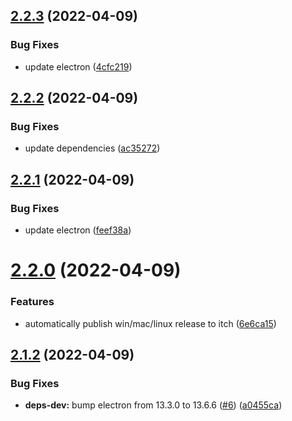 ## [2.2.3](https://github.com/seleb/gui-butler/compare/v2.2.2...v2.2.3) (2022-04-09)


### Bug Fixes

* update electron ([4cfc219](https://github.com/seleb/gui-butler/commit/4cfc219b3ecc9dd87b46a9a0d9619f79d31ff039))

## [2.2.2](https://github.com/seleb/gui-butler/compare/v2.2.1...v2.2.2) (2022-04-09)


### Bug Fixes

* update dependencies ([ac35272](https://github.com/seleb/gui-butler/commit/ac352729156648273fcba0d7e7a1b90b159bfcca))

## [2.2.1](https://github.com/seleb/gui-butler/compare/v2.2.0...v2.2.1) (2022-04-09)


### Bug Fixes

* update electron ([feef38a](https://github.com/seleb/gui-butler/commit/feef38ada5908531447eeb7c3f3ad57b431f31a6))

# [2.2.0](https://github.com/seleb/gui-butler/compare/v2.1.2...v2.2.0) (2022-04-09)


### Features

* automatically publish win/mac/linux release to itch ([6e6ca15](https://github.com/seleb/gui-butler/commit/6e6ca155738a2d7299fc1980959b0502979bc830))

## [2.1.2](https://github.com/seleb/gui-butler/compare/v2.1.1...v2.1.2) (2022-04-09)


### Bug Fixes

* **deps-dev:** bump electron from 13.3.0 to 13.6.6 ([#6](https://github.com/seleb/gui-butler/issues/6)) ([a0455ca](https://github.com/seleb/gui-butler/commit/a0455ca4b57607824a3a571a1536e61afd72aeaa))
